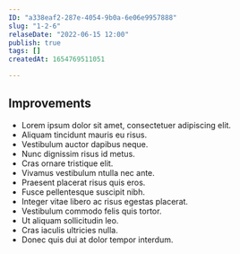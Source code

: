 ```yaml
---
ID: "a338eaf2-287e-4054-9b0a-6e06e9957888"
slug: "1-2-6"
relaseDate: "2022-06-15 12:00"
publish: true
tags: []
createdAt: 1654769511051

---
```

Improvements
-----

*   Lorem ipsum dolor sit amet, consectetuer adipiscing elit.
*   Aliquam tincidunt mauris eu risus.
*   Vestibulum auctor dapibus neque.
*   Nunc dignissim risus id metus.
*   Cras ornare tristique elit.
*   Vivamus vestibulum ntulla nec ante.
*   Praesent placerat risus quis eros.
*   Fusce pellentesque suscipit nibh.
*   Integer vitae libero ac risus egestas placerat.
*   Vestibulum commodo felis quis tortor.
*   Ut aliquam sollicitudin leo.
*   Cras iaculis ultricies nulla.
*   Donec quis dui at dolor tempor interdum.